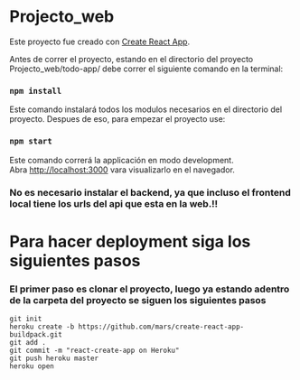 # Projecto_web

Este proyecto fue creado con [Create React App](https://github.com/facebook/create-react-app).


Antes de correr el proyecto, estando en el directorio del proyecto Projecto_web/todo-app/ debe correr el siguiente comando en la terminal:

### `npm install`

Este comando instalará todos los modulos necesarios en el directorio del proyecto.
Despues de eso, para empezar el proyecto use:

### `npm start`

Este comando correrá la applicación en modo development.\
Abra [http://localhost:3000](http://localhost:3000) vara visualizarlo en el navegador.


### No es necesario instalar el backend, ya que incluso el frontend local tiene los urls del api que esta en la web.!!

# Para hacer deployment siga los siguientes pasos
### El primer paso es clonar el proyecto, luego ya estando adentro de la carpeta del proyecto se siguen los siguientes pasos
```
git init
heroku create -b https://github.com/mars/create-react-app-buildpack.git
git add .
git commit -m "react-create-app on Heroku"
git push heroku master
heroku open
```
